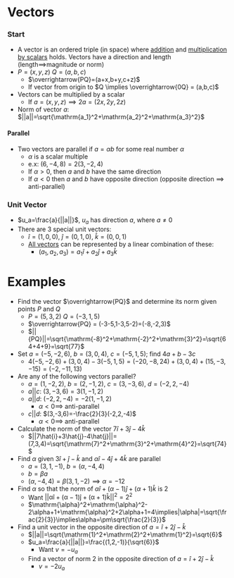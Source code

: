 # Vectors

### Start
- A vector is an ordered triple (in space) where <ins>addition</ins> and <ins>multiplication by scalars</ins> holds. Vectors have a direction and length (length$\implies$magnitude or norm)
- $P = (x,y,z)$    $Q = (a,b,c)$
	- $\overrightarrow{PQ}=(a+x,b+y,c+z)$
	- If vector from origin to $Q \implies \overrightarrow{0Q} = (a,b,c)$
- Vectors can be multiplied by a scalar
	- If $a=(x,y,z) \implies 2a = (2x,2y,2z)$
- Norm of vector $a$: $||a||=\sqrt{\mathrm{a_1}^2+\mathrm{a_2}^2+\mathrm{a_3}^2}$
#### Parallel
- Two vectors are parallel if $a=\alpha b$ for some real number $\alpha$
	- $\alpha$ is a scalar multiple
	- e.x: $(6,-4,8)=2(3,-2,4)$
	- If $\alpha \gt 0$, then $a$ and $b$ have the same direction
	- If $\alpha\lt0$ then $a$ and $b$ have opposite direction (opposite direction $\implies$ anti-parallel)
### Unit Vector
- $u_a=\frac{a}{||a||}$, $u_a$ has direction $a$, where $a \ne0$
- There are 3 special unit vectors:
	- $\hat{i}=(1,0,0)$, $\hat{j}=(0,1,0)$, $\hat{k}=(0,0,1)$
	- <ins>All vectors</ins> can be represented by a linear combination of these:
		- $(a_1,a_2,a_3)=a_1\hat{i}+a_2\hat{j}+a_3\hat{k}$
# Examples

- Find the vector $\overrightarrow{PQ}$  and determine its norm given points $P$ and $Q$
	- $P = (5,3,2)$    $Q = (-3,1,5)$
	- $\overrightarrow{PQ} = (-3-5,1-3,5-2)=(-8,-2,3)$
	- $||{PQ}||=\sqrt{\mathrm{-8}^2+\mathrm{-2}^2+\mathrm{3}^2}=\sqrt{64+4+9}=\sqrt{77}$
- Set $a=(-5,-2,6)$, $b=(3,0,4)$, $c=(-5,1,5)$; find $4a+b-3c$
	- $4(-5,-2,6)+(3,0,4)-3(-5,1,5)=(-20,-8,24)+(3,0,4)+(15,-3,-15)=(-2,-11,13)$
- Are any of the following vectors parallel?
	- $a=(1,-2,2)$, $b=(2,-1,2)$, $c=(3,-3,6)$, $d=(-2,2,-4)$
	- $a||c$: $(3,-3,6)=3(1,-1,2)$
	- $a||d$: $(-2,2,-4)=-2(1,-1,2)$
		- $\alpha\lt0\implies$ anti-parallel
	- $c||d$: $(3,-3,6)=-\frac{2}{3}(-2,2,-4)$
		- $\alpha\lt0\implies$ anti-parallel
- Calculate the norm of the vector $7\hat{i}+3\hat{j}-4\hat{k}$
	- $||7\hat{i}+3\hat{j}-4\hat{j}||=(7,3,4)=\sqrt{\mathrm{7}^2+\mathrm{3}^2+\mathrm{4}^2}=\sqrt{74}$
- Find $\alpha$ given $3\hat{i}+\hat{j}-\hat{k}$ and $\alpha\hat{i}-4\hat{j}+4\hat{k}$ are parallel
	- $a=(3,1,-1)$, $b=(\alpha,-4,4)$
	- $b=\beta a$
	- $(\alpha,-4,4)=\beta(3,1,-2)\implies\alpha=-12$
- Find $\alpha$ so that the norm of $\alpha\hat{i}+(\alpha-1)\hat{j}+(\alpha+1)\hat{k}$ is 2
	- Want $\mathrm{||\alpha\hat{i}+(\alpha-1)\hat{j}+(\alpha+1)\hat{k}||}^2=\mathrm{2}^2$
	- $\mathrm{\alpha}^2+\mathrm{\alpha}^2-2\alpha+1+\mathrm{\alpha}^2+2\alpha+1=4\implies|\alpha|=\sqrt{\frac{2}{3}}\implies\alpha=\pm\sqrt{\frac{2}{3}}$
- Find a unit vector in the opposite direction of $a=\hat{i}+2\hat{j}-\hat{k}$
	- $||a||=\sqrt{\mathrm{1}^2+\mathrm{2}^2+\mathrm{1}^2}=\sqrt{6}$
	- $u_a=\frac{a}{||a||}=\frac{(1,2,-1)}{\sqrt{6}}$
		- Want $v=-u_a$
	- Find a vector of norm 2 in the opposite direction of $a=\hat{i}+2\hat{j}-\hat{k}$
		- $v=-2u_a$
